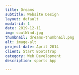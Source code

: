 ```yaml
---
title: Dreams
subtitle: Website Design
layout: default
modal-id: 1
date: 2019-12-11
img: soulWind.jpg
thumbnail: dreams-thumbnail.png
alt: image-alt
project-date: April 2014
client: Start Bootstrap
category: Web Development
description: sports App

---
```

